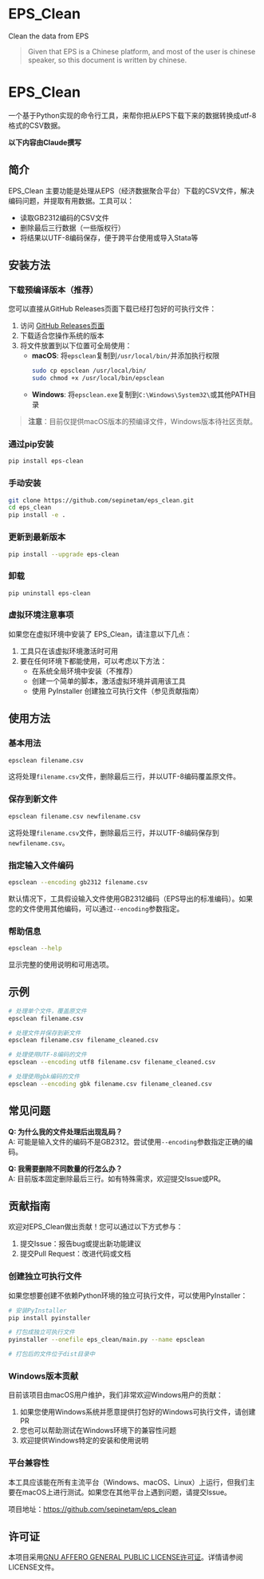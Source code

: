 # EPS_Clean
Clean the data from EPS

> Given that EPS is a Chinese platform, and most of the user is chinese speaker, so this document is written by chinese.

# EPS_Clean
一个基于Python实现的命令行工具，来帮你把从EPS下载下来的数据转换成utf-8格式的CSV数据。

**以下内容由Claude撰写**

## 简介

EPS_Clean 主要功能是处理从EPS（经济数据聚合平台）下载的CSV文件，解决编码问题，并提取有用数据。工具可以：

- 读取GB2312编码的CSV文件
- 删除最后三行数据（一些版权行）
- 将结果以UTF-8编码保存，便于跨平台使用或导入Stata等

## 安装方法

### 下载预编译版本（推荐）

您可以直接从GitHub Releases页面下载已经打包好的可执行文件：

1. 访问 [GitHub Releases页面](https://github.com/sepinetam/eps_clean/releases)
2. 下载适合您操作系统的版本
3. 将文件放置到以下位置可全局使用：
   - **macOS**: 将`epsclean`复制到`/usr/local/bin/`并添加执行权限
     ```bash
     sudo cp epsclean /usr/local/bin/
     sudo chmod +x /usr/local/bin/epsclean
     ```
   - **Windows**: 将`epsclean.exe`复制到`C:\Windows\System32\`或其他PATH目录

> **注意**：目前仅提供macOS版本的预编译文件，Windows版本待社区贡献。

### 通过pip安装

```bash
pip install eps-clean
```

### 手动安装

```bash
git clone https://github.com/sepinetam/eps_clean.git
cd eps_clean
pip install -e .
```

### 更新到最新版本

```bash
pip install --upgrade eps-clean
```

### 卸载

```bash
pip uninstall eps-clean
```

### 虚拟环境注意事项

如果您在虚拟环境中安装了 EPS_Clean，请注意以下几点：

1. 工具只在该虚拟环境激活时可用
2. 要在任何环境下都能使用，可以考虑以下方法：
   - 在系统全局环境中安装（不推荐）
   - 创建一个简单的脚本，激活虚拟环境并调用该工具
   - 使用 PyInstaller 创建独立可执行文件（参见贡献指南）

## 使用方法

### 基本用法

```bash
epsclean filename.csv
```

这将处理`filename.csv`文件，删除最后三行，并以UTF-8编码覆盖原文件。

### 保存到新文件

```bash
epsclean filename.csv newfilename.csv
```

这将处理`filename.csv`文件，删除最后三行，并以UTF-8编码保存到`newfilename.csv`。

### 指定输入文件编码

```bash
epsclean --encoding gb2312 filename.csv
```

默认情况下，工具假设输入文件使用GB2312编码（EPS导出的标准编码）。如果您的文件使用其他编码，可以通过`--encoding`参数指定。

### 帮助信息

```bash
epsclean --help
```

显示完整的使用说明和可用选项。

## 示例

```bash
# 处理单个文件，覆盖原文件
epsclean filename.csv

# 处理文件并保存到新文件
epsclean filename.csv filename_cleaned.csv

# 处理使用UTF-8编码的文件
epsclean --encoding utf8 filename.csv filename_cleaned.csv

# 处理使用gbk编码的文件
epsclean --encoding gbk filename.csv filename_cleaned.csv
```

## 常见问题

**Q: 为什么我的文件处理后出现乱码？**  
A: 可能是输入文件的编码不是GB2312。尝试使用`--encoding`参数指定正确的编码。

**Q: 我需要删除不同数量的行怎么办？**  
A: 目前版本固定删除最后三行。如有特殊需求，欢迎提交Issue或PR。

## 贡献指南

欢迎对EPS_Clean做出贡献！您可以通过以下方式参与：

1. 提交Issue：报告bug或提出新功能建议
2. 提交Pull Request：改进代码或文档

### 创建独立可执行文件

如果您想要创建不依赖Python环境的独立可执行文件，可以使用PyInstaller：

```bash
# 安装PyInstaller
pip install pyinstaller

# 打包成独立可执行文件
pyinstaller --onefile eps_clean/main.py --name epsclean

# 打包后的文件位于dist目录中
```

### Windows版本贡献

目前该项目由macOS用户维护，我们非常欢迎Windows用户的贡献：

1. 如果您使用Windows系统并愿意提供打包好的Windows可执行文件，请创建PR
2. 您也可以帮助测试在Windows环境下的兼容性问题
3. 欢迎提供Windows特定的安装和使用说明

### 平台兼容性

本工具应该能在所有主流平台（Windows、macOS、Linux）上运行，但我们主要在macOS上进行测试。如果您在其他平台上遇到问题，请提交Issue。

项目地址：https://github.com/sepinetam/eps_clean

## 许可证

本项目采用[GNU AFFERO GENERAL PUBLIC LICENSE许可证](LICENSE)。详情请参阅LICENSE文件。
